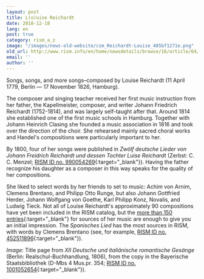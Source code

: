 ```yaml
---
layout: post
title: L(o)uise Reichardt
date: 2018-12-18
lang: en
post: true
category: rism_a_z
image: "/images/news-old-website/csm_Reichardt-Louise_485bf1271e.png"
old_url: http://www.rism.info/en/home/newsdetails/browse/16/article/64/louise-reichardt.html
email: ''
author: ''
---
```


Songs, songs, and more songs–composed by Louise Reichardt (11 April 1779, Berlin — 17 November 1826, Hamburg).

The composer and singing teacher received her first music instruction from her father, the Kapellmeister, composer, and writer Johann Friedrich Reichardt (1752-1814), and was largely self-taught after that. Around 1814 she established one of the first music schools in Hamburg. Together with Johann Heinrich Clasing she founded a music association in 1816 and took over the direction of the choir. She rehearsed mainly sacred choral works and Handel's compositions were particularly important to her.

By 1800, four of her songs were published in _Zwölf deutsche Lieder von Johann Freidrich Reichardt und dessen Tochter Luise Reichardt_ (Zerbst: C. C. Menzel; [RISM ID no. 990054269](https://opac.rism.info/search?id=00000990054269&View=rism&Language=en){:target="_blank"}). Having the father recognize his daughter as a composer in this way speaks for the quality of her compositions.

She liked to select words by her friends to set to music: Achim von Arnim, Clemens Brentano, and Philipp Otto Runge, but also Johann Gottfried Herder, Johann Wolfgang von Goethe, Karl Philipp Konz, Novalis, and Ludwig Tieck. Not all of Louise Reichardt's approximately 90 compositions have yet been included in the RISM catalog, but the [more than 150 entries](https://opac.rism.info/search?View=rism&author=Reichardt+Louise&Language=en){:target="_blank"} for sources of her music are enough to give you an initial impression. The _Spanisches Lied_ has the most sources in RISM, with words by Clemens Brentano (see, for example, [RISM ID no. 452511896](https://opac.rism.info/search?id=452511896&View=rism&Language=en){:target="_blank"}).

_Image_: Title page from _XII Deutsche und italiänische romantische Gesänge_ (Berlin: Realschul-Buchhandlung, 1806), from the copy in the Bayerische Staatsbibliothek (D-Mbs 4 Mus.pr. 354; [RISM ID no. 1001052654](https://opac.rism.info/search?id=1001052654&View=rism&Language=en){:target="_blank"}).